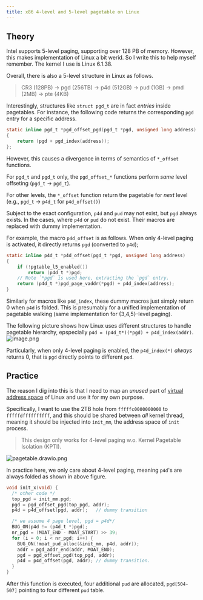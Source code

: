 ```yaml
---
title: x86 4-level and 5-level pagetable on Linux
---
```


## Theory

Intel supports 5-level paging, supporting over 128 PB of memory.
However, this makes implementation of Linux a bit werid. So I
write this to help myself remember. The kernel I use is Linux 6.1.38.

Overall, there is also a 5-level structure in Linux as follows.

> CR3 (128PB) -> pgd (256TB) -> p4d (512GB) -> pud (1GB) -> pmd (2MB) -> pte (4KB)

Interestingly, structures like `struct pgd_t` are in fact *entries*
inside pagetables. For instance, the following code returns the
corresponding `pgd` entry for a specific address.

```c
static inline pgd_t *pgd_offset_pgd(pgd_t *pgd, unsigned long address)
{
    return (pgd + pgd_index(address));
};
```

However, this causes a divergence in terms of semantics of `*_offset`
functions.

For `pgd_t` and `pgd_t` only, the `pgd_offset_*` functions
perform *same* level offseting (`pgd_t` -> `pgd_t`).

For other levels, the `*_offset` function return the pagetable for
*next* level (e.g., `pgd_t` -> `p4d_t` for `p4d_offset()`)

Subject to the exact configuration, `p4d` and `pud` may not exist,
but `pgd` always exists. In the cases, where `p4d` or `pud` do not
exist. Their macros are replaced with dummy implementation.

For example, the macro `p4d_offset` is as follows. When only 4-level paging
is activated, it directly returns `pgd` (converted to `p4d`);

```c
static inline p4d_t *p4d_offset(pgd_t *pgd, unsigned long address)
{
    if (!pgtable_l5_enabled())
        return (p4d_t *)pgd;
    // Note `*pgd` is used here, extracting the `pgd` entry.
    return (p4d_t *)pgd_page_vaddr(*pgd) + p4d_index(address);
}
```

Similarly for macros like `p4d_index`, these dummy macros just simply
return 0 when `p4d` is folded. This is presumably for a unified implementation
of pagetable walking (same implementation for {3,4,5}-level paging).

The following picture shows how Linux uses different structures to handle
pagetable hierarchy, epspecially `p4d = (p4d_t*)(*pgd) + p4d_index(addr)`.
![image.png](https://pic4.58cdn.com.cn/nowater/webim/big/n_v28cb2886a12a544cd941848d7986907e4.png)

Particularly, when only 4-level paging is enabled, the `p4d_index(*)` *always*
returns 0, that is `pgd` directly points to different `pud`.

## Practice

The reason I dig into this is that I need to map an *unused* part of
[virtual address space](https://www.kernel.org/doc/html/v6.1/x86/x86_64/mm.html)
of Linux and use it for my own purpose.

Specifically, I want to use the 2TB hole from `fffffc0000000000` to
`fffffdffffffffff`, and this should be shared between *all* kernel
thread, meaning it should be injected into `init_mm`, the address space
of `init` process.

> This design only works for 4-level paging w.o. Kernel Pagetable Isolation (KPTI).

![pagetable.drawio.png](https://pic2.58cdn.com.cn/nowater/webim/big/n_v25836460d75744cb38f67e2b07ee66bdd.png)

In practice here, we only care about 4-level paging, meaning `p4d`'s
are always folded as shown in above figure.

```c
void init_x(void) {
  /* other code */
  top_pgd = init_mm.pgd;
  pgd = pgd_offset_pgd(top_pgd, addr);
  p4d = p4d_offset(pgd, addr);   // dummy transition

  /* we assume 4 page level, pgd = p4d*/
  BUG_ON(p4d != (p4d_t *)pgd);
  nr_pgd = (MOAT_END - MOAT_START) >> 39;
  for (i = 0; i < nr_pgd; i++) {
    BUG_ON(!moat_pud_alloc(&init_mm, p4d, addr));
    addr = pgd_addr_end(addr, MOAT_END);
    pgd = pgd_offset_pgd(top_pgd, addr);
    p4d = p4d_offset(pgd, addr); // dummy transition.
  }
}
```

After this function is executed, four additional `pud` are allocated,
`pgd[504-507]` pointing to four different `pud` table.

